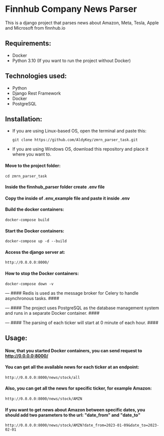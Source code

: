# Finnhub Company News Parser

This is a django project that parses news about Amazon, Meta, Tesla, Apple and Microsoft from finnhub.io

## Requirements: ##
- Docker
- Python 3.10 (If you want to run the project without Docker)

## Technologies used: ##
- Python
- Django Rest Framework
- Docker
- PostgreSQL

## Installation: ##
- If you are using Linux-based OS, open the terminal and paste this:

  ```
  git clone https://github.com/AldyKey/zmrn_parser_task.git
  ```
- If you are using Windows OS, download this repository and place it where you want to.
  
#### Move to the project folder: ####

  ```
  cd zmrn_parser_task
  ```
#### Inside the finnhub_parser folder create .env file ####

#### Copy the inside of .env_example file and paste it inside .env ####

#### Build the docker containers: ####

  ```
  docker-compose build
  ```
#### Start the Docker containers: ####

  ```
  docker-compose up -d --build 
  ```
#### Access the django server at: ####

  ```
  http://0.0.0.0:8000/
  ```
#### How to stop the Docker containers: ####

  ```
  docker-compose down -v
  ```
&mdash; #### Redis is used as the message broker for Celery to handle asynchronous tasks. ####

&mdash; #### The project uses PostgreSQL as the database management system and runs in a separate Docker container. ####

&mdash; #### The parsing of each ticker will start at 0 minute of each hour. ####

## Usage: ##

#### Now, that you started Docker containers, you can send request to http://0.0.0.0:8000/ ####
#### You can get all the available news for each ticker at an endpoint: #### 
  ```
  http://0.0.0.0:8000/news/stock/all
  ```
#### Also, you can get all the news for specific ticker, for example Amazon: ####
  ```
  http://0.0.0.0:8000/news/stock/AMZN
  ```
#### If you want to get news about Amazon between specific dates, you should add two parameters to the url: "date_from" and "date_to" ####
  ```
  http://0.0.0.0:8000/news/stock/AMZN?date_from=2023-01-09&date_to=2023-02-01
  ```


